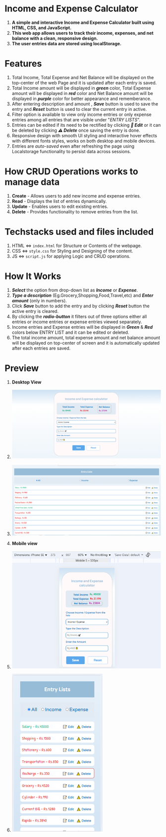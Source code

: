 # Income and Expense Calculator
1. **A simple and interactive Income and Expense Calculator built using HTML, CSS, and JavaScript.**
2. **This web app allows users to track their income, expenses, and net balance with a clean, responsive design.**
3. **The user entries data are stored using localStorage.**

# Features
1. Total Income, Total Expense and Net Balance will be displayed on the top-center of the web Page and it is updated after each entry is saved.
2. Total Income amount will be displayed in ***green*** color, Total Expense amount will be displayed in ***red*** color and Net Balance amount will be displayed in ***purple*** color for better appearance and rememberance.
3. After entering description and amount , ***Save*** button is used to save the entry and ***Reset*** button is used to clear the current entry in active.
4. Filter option is available to view only income entries or only expense entries among all entries that are visible under "*ENTRY LISTS*".
5. Entries can be edited if its need to be rectified by clicking ***📝 Edit*** or it can be deleted by clicking ***⚠️ Delete*** once saving the entry is done.
6. Responsive design with smooth UI styling and interactive hover effects with different fonts styles, works on both desktop and mobile devices.
7. Entries are *auto-saved* even after refreshing the page using Localstorage functionality to persist data across sessions. 

# How CRUD Operations works to manage data
1. **Create** - Allows users to add new income and expense entries.  
2. **Read** - Displays the list of entries dynamically.  
3. **Update** - Enables users to edit existing entries.  
4. **Delete** - Provides functionality to remove entries from the list.  

# Techstacks used and files included
1. HTML <=> `index.html` for Structure or Contents of the webpage.
2. CSS <=> `style.css` for Styling and Designing of the content.
3. JS <=> `script.js` for applying Logic and CRUD operations.

# How It Works
1. ***Select*** the option from drop-down list as ***Income*** or ***Expense***.  
2. ***Type a description*** (Eg.Grocery,Shopping,Food,Travel,etc) and ***Enter amount*** (only in numbers).  
3. Click ***Save*** button to add the entry and by clicking ***Reset*** button the active entry is cleared.
4. By clicking the ***radio-button*** it filters out of three options either all entries or income entries or expense entries viewed separately. 
5. Income entries and Expense entries will be displayed in ***Green*** & ***Red*** colors below ENTRY LIST and it can be edited or deleted. 
6. The total income amount, total expense amount and net balance amount will be displayed on top-center of screen and it is automatically updated after each entries are saved.

# Preview
1. **Desktop View**
1. ![Income & Expense calculator](Preview/preview1.png)
2. ![Entry Lists](Preview/preview2.png)

2. **Mobile view**
1. ![Income & Expense calculator](Preview/preview3.png)
2. ![Entry Lists](Preview/preview4.png)








